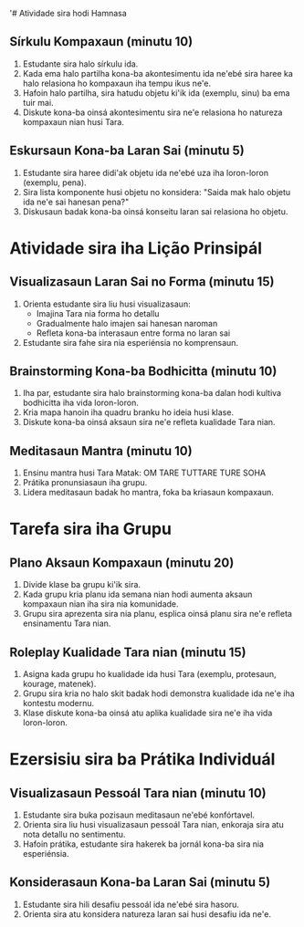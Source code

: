 '# Atividade sira hodi Hamnasa

## Sírkulu Kompaxaun (minutu 10)
1. Estudante sira halo sírkulu ida.
2. Kada ema halo partilha kona-ba akontesimentu ida ne'ebé sira haree ka halo relasiona ho kompaxaun iha tempu ikus ne'e.
3. Hafoin halo partilha, sira hatudu objetu ki'ik ida (exemplu, sinu) ba ema tuir mai.
4. Diskute kona-ba oinsá akontesimentu sira ne'e relasiona ho natureza kompaxaun nian husi Tara.

## Eskursaun Kona-ba Laran Sai (minutu 5)
1. Estudante sira haree didi'ak objetu ida ne'ebé uza iha loron-loron (exemplu, pena).
2. Sira lista komponente husi objetu no konsidera: "Saida mak halo objetu ida ne'e sai hanesan pena?"
3. Diskusaun badak kona-ba oinsá konseitu laran sai relasiona ho objetu.

# Atividade sira iha Lição Prinsipál

## Visualizasaun Laran Sai no Forma (minutu 15)
1. Orienta estudante sira liu husi visualizasaun:
   - Imajina Tara nia forma ho detallu
   - Gradualmente halo imajen sai hanesan naroman
   - Refleta kona-ba interasaun entre forma no laran sai
2. Estudante sira fahe sira nia esperiénsia no komprensaun.

## Brainstorming Kona-ba Bodhicitta (minutu 10)
1. Iha par, estudante sira halo brainstorming kona-ba dalan hodi kultiva bodhicitta iha vida loron-loron.
2. Kria mapa hanoin iha quadru branku ho ideia husi klase.
3. Diskute kona-ba oinsá aksaun sira ne'e refleta kualidade Tara nian.

## Meditasaun Mantra (minutu 10)
1. Ensinu mantra husi Tara Matak: OM TARE TUTTARE TURE SOHA
2. Prátika pronunsiasaun iha grupu.
3. Lidera meditasaun badak ho mantra, foka ba kriasaun kompaxaun.

# Tarefa sira iha Grupu

## Plano Aksaun Kompaxaun (minutu 20)
1. Divide klase ba grupu ki'ik sira.
2. Kada grupu kria planu ida semana nian hodi aumenta aksaun kompaxaun nian iha sira nia komunidade.
3. Grupu sira aprezenta sira nia planu, esplica oinsá planu sira ne'e refleta ensinamentu Tara nian.

## Roleplay Kualidade Tara nian (minutu 15)
1. Asigna kada grupu ho kualidade ida husi Tara (exemplu, protesaun, kourage, matenek).
2. Grupu sira kria no halo skit badak hodi demonstra kualidade ida ne'e iha kontestu modernu.
3. Klase diskute kona-ba oinsá atu aplika kualidade sira ne'e iha vida loron-loron.

# Ezersisiu sira ba Prátika Individuál

## Visualizasaun Pessoál Tara nian (minutu 10)
1. Estudante sira buka pozisaun meditasaun ne'ebé konfórtavel.
2. Orienta sira liu husi visualizasaun pessoál Tara nian, enkoraja sira atu nota detallu no sentimentu.
3. Hafoin prátika, estudante sira hakerek ba jornál kona-ba sira nia esperiénsia.

## Konsiderasaun Kona-ba Laran Sai (minutu 5)
1. Estudante sira hili desafiu pessoál ida ne'ebé sira hasoru.
2. Orienta sira atu konsidera natureza laran sai husi desafiu ida ne'e.